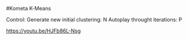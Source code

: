 #Kometa K-Means

Control:
Generate new initial clustering: N
Autoplay throught iterations: P

https://youtu.be/HJFb86L-Nsg